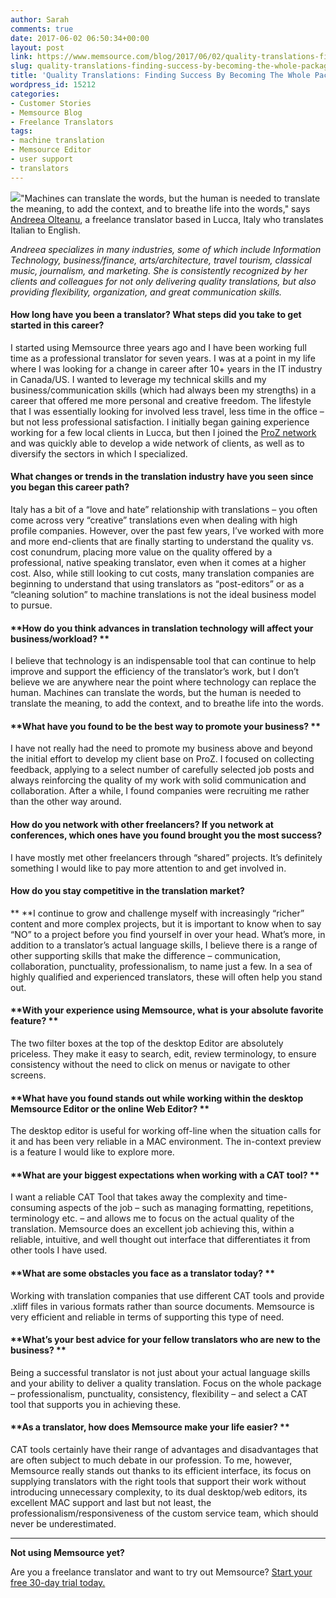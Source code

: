 ```yaml
---
author: Sarah
comments: true
date: 2017-06-02 06:50:34+00:00
layout: post
link: https://www.memsource.com/blog/2017/06/02/quality-translations-finding-success-by-becoming-the-whole-package/
slug: quality-translations-finding-success-by-becoming-the-whole-package
title: 'Quality Translations: Finding Success By Becoming The Whole Package'
wordpress_id: 15212
categories:
- Customer Stories
- Memsource Blog
- Freelance Translators
tags:
- machine translation
- Memsource Editor
- user support
- translators
---
```


[![](http://www.memsource.com/wp-content/uploads/2017/05/Andreea-Olteanu-300x300.jpg)](http://www.memsource.com/wp-content/uploads/2017/05/Andreea-Olteanu.jpg)"Machines can translate the words, but the human is needed to translate the meaning, to add the context, and to breathe life into the words," says [Andreea Olteanu](http://www.proz.com/profile/1836896), a freelance translator based in Lucca, Italy who translates Italian to English.

_Andreea specializes in many industries, some of which include Information Technology, business/finance, arts/architecture, travel tourism, classical music, journalism, and marketing. She is consistently recognized by her clients and colleagues for not only delivering quality translations, but also providing flexibility, organization, and great communication skills._


#### <!-- more -->How long have you been a translator? What steps did you take to get started in this career?


I started using Memsource three years ago and I have been working full time as a professional translator for seven years. I was at a point in my life where I was looking for a change in career after 10+ years in the IT industry in Canada/US. I wanted to leverage my technical skills and my business/communication skills (which had always been my strengths) in a career that offered me more personal and creative freedom. The lifestyle that I was essentially looking for involved less travel, less time in the office – but not less professional satisfaction. I initially began gaining experience working for a few local clients in Lucca, but then I joined the [ProZ network](http://www.proz.com/profile/1836896) and was quickly able to develop a wide network of clients, as well as to diversify the sectors in which I specialized.


#### **What changes or trends in the translation industry have you seen since you began this career path?**


Italy has a bit of a “love and hate” relationship with translations – you often come across very “creative” translations even when dealing with high profile companies. However, over the past few years, I’ve worked with more and more end-clients that are finally starting to understand the quality vs. cost conundrum, placing more value on the quality offered by a professional, native speaking translator, even when it comes at a higher cost. Also, while still looking to cut costs, many translation companies are beginning to understand that using translators as “post-editors” or as a “cleaning solution” to machine translations is not the ideal business model to pursue.


#### **How do you think advances in translation technology will affect your business/workload? **


I believe that technology is an indispensable tool that can continue to help improve and support the efficiency of the translator’s work, but I don’t believe we are anywhere near the point where technology can replace the human. Machines can translate the words, but the human is needed to translate the meaning, to add the context, and to breathe life into the words.


#### **What have you found to be the best way to promote your business? **


I have not really had the need to promote my business above and beyond the initial effort to develop my client base on ProZ. I focused on collecting feedback, applying to a select number of carefully selected job posts and always reinforcing the quality of my work with solid communication and collaboration. After a while, I found companies were recruiting me rather than the other way around.


#### **How do you network with other freelancers? If you network at conferences, which ones have you found brought you the most success?**


I have mostly met other freelancers through “shared” projects. It’s definitely something I would like to pay more attention to and get involved in.


#### **How do you stay competitive in the translation market?**


** **I continue to grow and challenge myself with increasingly “richer” content and more complex projects, but it is important to know when to say “NO” to a project before you find yourself in over your head. What’s more, in addition to a translator’s actual language skills, I believe there is a range of other supporting skills that make the difference – communication, collaboration, punctuality, professionalism, to name just a few. In a sea of highly qualified and experienced translators, these will often help you stand out.


#### **With your experience using Memsource, what is your absolute favorite feature? **


The two filter boxes at the top of the desktop Editor are absolutely priceless. They make it easy to search, edit, review terminology, to ensure consistency without the need to click on menus or navigate to other screens.


#### **What have you found stands out while working within the desktop Memsource Editor or the online Web Editor? **


The desktop editor is useful for working off-line when the situation calls for it and has been very reliable in a MAC environment. The in-context preview is a feature I would like to explore more.


#### **What are your biggest expectations when working with a CAT tool? **


I want a reliable CAT Tool that takes away the complexity and time-consuming aspects of the job – such as managing formatting, repetitions, terminology etc. – and allows me to focus on the actual quality of the translation. Memsource does an excellent job achieving this, within a reliable, intuitive, and well thought out interface that differentiates it from other tools I have used.


#### **What are some obstacles you face as a translator today? **


Working with translation companies that use different CAT tools and provide .xliff files in various formats rather than source documents. Memsource is very efficient and reliable in terms of supporting this type of need.


#### **What’s your best advice for your fellow translators who are new to the business? **


Being a successful translator is not just about your actual language skills and your ability to deliver a quality translation. Focus on the whole package – professionalism, punctuality, consistency, flexibility – and select a CAT tool that supports you in achieving these.


#### **As a translator, how does Memsource make your life easier? **


CAT tools certainly have their range of advantages and disadvantages that are often subject to much debate in our profession. To me, however, Memsource really stands out thanks to its efficient interface, its focus on supplying translators with the right tools that support their work without introducing unnecessary complexity, to its dual desktop/web editors, its excellent MAC support and last but not least, the professionalism/responsiveness of the custom service team, which should never be underestimated.

--------------------

**Not using Memsource yet?**

Are you a freelance translator and want to try out Memsource? [Start your free 30-day trial today.](https://goo.gl/Qz3Iy5)
